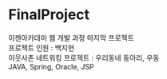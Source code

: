 # FinalProject<br>
이젠아카데미 웹 개발 과정 마지막 프로젝트<br>
프로젝트 인원 : 백지현 <br>
이웃사촌 네트워킹 프로젝트 : 우리동네 동아리, 우동<br>
JAVA, Spring, Oracle, JSP 
